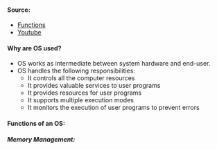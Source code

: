 #### Source:
* [Functions](https://www.geeksforgeeks.org/functions-of-operating-system/)
* [Youtube](https://www.youtube.com/watch?v=rAMVA1QJUhU&list=PLXj4XH7LcRfDrdQuJTHIPmKMpa7eYVaPm&index=4)


#### Why are OS used?

* OS works as intermediate between system hardware and end-user. 
* OS handles the following responsibilities:
	* It controls all the computer resources
	* It provides valuable services to user programs
	* It provides resources for user programs
	* It supports multiple execution modes
	* It monitors the execution of user programs to prevent errors


#### Functions of an OS:

##### Memory Management:


  
